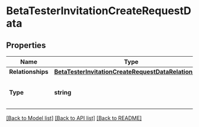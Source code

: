 # BetaTesterInvitationCreateRequestData

## Properties

Name | Type | Description | Notes
------------ | ------------- | ------------- | -------------
**Relationships** | [**BetaTesterInvitationCreateRequestDataRelationships**](BetaTesterInvitationCreateRequest.Data.Relationships.md) |  | [optional] 
**Type** | **string** | (Required) The resource type. | [optional] 

[[Back to Model list]](../README.md#documentation-for-models) [[Back to API list]](../README.md#documentation-for-api-endpoints) [[Back to README]](../README.md)


